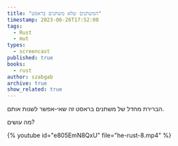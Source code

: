 ```yaml
---
title: "המשתנים שלא משתנים בראסט"
timestamp: 2023-06-26T17:52:08
tags:
  - Rust
  - mut
types:
  - screencast
published: true
books:
  - rust
author: szabgab
archive: true
show_related: true
---
```



הברירת מחדל של משתנים בראסט זה שאי-אפשר לשנות אותם.

מה עושים?


{% youtube id="e805EmN8QxU" file="he-rust-8.mp4" %}
